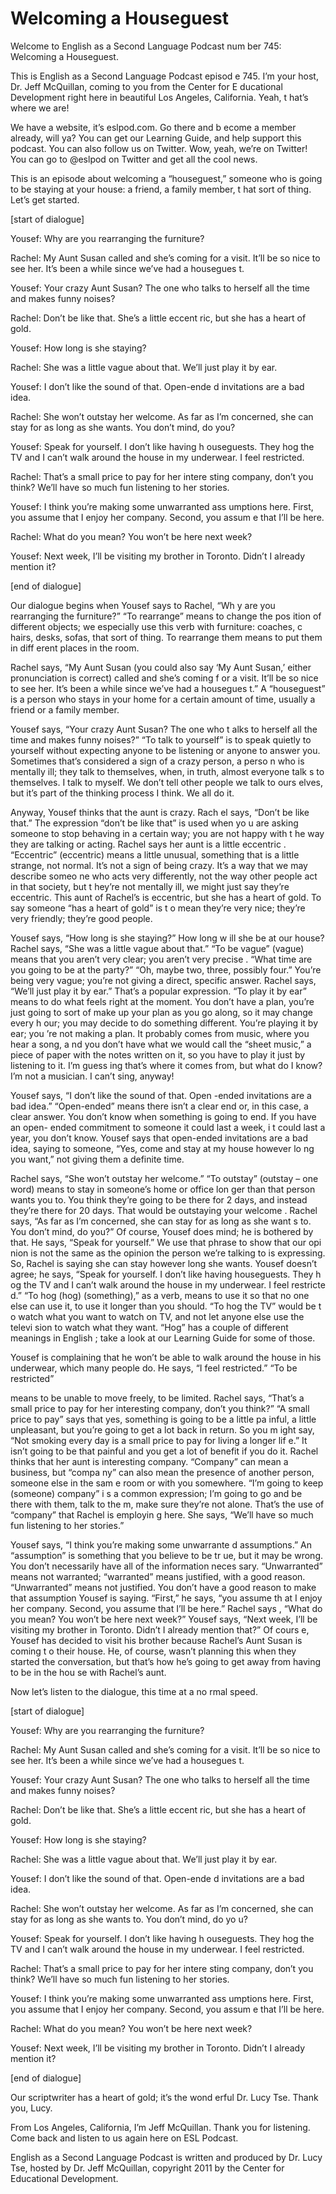 # Welcoming a Houseguest

Welcome to English as a Second Language Podcast num ber 745: Welcoming a Houseguest. 

This is English as a Second Language Podcast episod e 745.  I’m your host, Dr. Jeff McQuillan, coming to you from the Center for E ducational Development right here in beautiful Los Angeles, California.  Yeah, t hat’s where we are! 

We have a website, it’s eslpod.com.  Go there and b ecome a member already, will ya?  You can get our Learning Guide, and help support this podcast.  You can also follow us on Twitter.  Wow, yeah, we’re on  Twitter!  You can go to @eslpod on Twitter and get all the cool news. 

This is an episode about welcoming a “houseguest,” someone who is going to be staying at your house: a friend, a family member, t hat sort of thing.  Let’s get started. 

[start of dialogue] 

Yousef:  Why are you rearranging the furniture? 

Rachel:  My Aunt Susan called and she’s coming for a visit.  It’ll be so nice to see her.  It’s been a while since we’ve had a housegues t.   

Yousef:  Your crazy Aunt Susan?  The one who talks to herself all the time and makes funny noises? 

Rachel:  Don’t be like that.  She’s a little eccent ric, but she has a heart of gold.   

Yousef:  How long is she staying?   

Rachel:  She was a little vague about that.  We’ll just play it by ear. 

Yousef:  I don’t like the sound of that.  Open-ende d invitations are a bad idea.   

Rachel:  She won’t outstay her welcome.  As far as I’m concerned, she can stay for as long as she wants.  You don’t mind, do you? 

Yousef:  Speak for yourself.  I don’t like having h ouseguests.  They hog the TV and I can’t walk around the house in my underwear.  I feel restricted.   

Rachel:  That’s a small price to pay for her intere sting company, don’t you think? We’ll have so much fun listening to her stories. 

Yousef:  I think you’re making some unwarranted ass umptions here.  First, you assume that I enjoy her company.  Second, you assum e that I’ll be here. 

Rachel:  What do you mean?  You won’t be here next week? 

Yousef:  Next week, I’ll be visiting my brother in Toronto.  Didn’t I already mention it? 

[end of dialogue] 

Our dialogue begins when Yousef says to Rachel, “Wh y are you rearranging the furniture?”  “To rearrange” means to change the pos ition of different objects; we especially use this verb with furniture: coaches, c hairs, desks, sofas, that sort of thing.  To rearrange them means to put them in diff erent places in the room. 

Rachel says, “My Aunt Susan (you could also say ‘My  Aunt Susan,’ either pronunciation is correct) called and she’s coming f or a visit.  It’ll be so nice to see her.  It’s been a while since we’ve had a housegues t.”  A “houseguest” is a person who stays in your home for a certain amount of time, usually a friend or a family member.   

Yousef says, “Your crazy Aunt Susan?  The one who t alks to herself all the time and makes funny noises?”  “To talk to yourself” is to speak quietly to yourself without expecting anyone to be listening or anyone to answer you.  Sometimes that’s considered a sign of a crazy person, a perso n who is mentally ill; they talk to themselves, when, in truth, almost everyone talk s to themselves.  I talk to myself.  We don’t tell other people we talk to ours elves, but it’s part of the thinking process I think.  We all do it.   

Anyway, Yousef thinks that the aunt is crazy.  Rach el says, “Don’t be like that.” The expression “don’t be like that” is used when yo u are asking someone to stop behaving in a certain way; you are not happy with t he way they are talking or acting.  Rachel says her aunt is a little eccentric .  “Eccentric” (eccentric) means a little unusual, something that is a little strange,  not normal.  It’s not a sign of being crazy.  It’s a way that we may describe someo ne who acts very differently, not the way other people act in that society, but t hey’re not mentally ill, we might just say they’re eccentric.  This aunt of Rachel’s is eccentric, but she has a heart of gold.  To say someone “has a heart of gold” is t o mean they’re very nice; they’re very friendly; they’re good people.    

 Yousef says, “How long is she staying?”  How long w ill she be at our house? Rachel says, “She was a little vague about that.”  “To be vague” (vague) means that you aren’t very clear; you aren’t very precise .  “What time are you going to be at the party?”  “Oh, maybe two, three, possibly four.”  You’re being very vague; you’re not giving a direct, specific answer.   Rachel says, “We’ll just play it by ear.”  That’s a popular expression.  “To play it  by ear” means to do what feels right at the moment.  You don’t have a plan, you’re  just going to sort of make up your plan as you go along, so it may change every h our; you may decide to do something different.  You’re playing it by ear; you ’re not making a plan.  It probably comes from music, where you hear a song, a nd you don’t have what we would call the “sheet music,” a piece of paper with  the notes written on it, so you have to play it just by listening to it.  I’m guess ing that’s where it comes from, but what do I know?  I’m not a musician.  I can’t sing,  anyway! 

Yousef says, “I don’t like the sound of that.  Open -ended invitations are a bad idea.”  “Open-ended” means there isn’t a clear end or, in this case, a clear answer.  You don’t know when something is going to end.  If you have an open- ended commitment to someone it could last a week, i t could last a year, you don’t know.  Yousef says that open-ended invitations are a bad idea, saying to someone, “Yes, come and stay at my house however lo ng you want,” not giving them a definite time.   

Rachel says, “She won’t outstay her welcome.”  “To outstay” (outstay – one word) means to stay in someone’s home or office lon ger than that person wants you to.  You think they’re going to be there for 2 days, and instead they’re there for 20 days.  That would be outstaying your welcome .  Rachel says, “As far as I’m concerned, she can stay for as long as she want s to.  You don’t mind, do you?”  Of course, Yousef does mind; he is bothered by that.  He says, “Speak for yourself.”  We use that phrase to show that our opi nion is not the same as the opinion the person we’re talking to is expressing.  So, Rachel is saying she can stay however long she wants.  Yousef doesn’t agree;  he says, “Speak for yourself.  I don’t like having houseguests.  They h og the TV and I can’t walk around the house in my underwear.  I feel restricte d.”  “To hog (hog) (something),” as a verb, means to use it so that no  one else can use it, to use it longer than you should.  “To hog the TV” would be t o watch what you want to watch on TV, and not let anyone else use the televi sion to watch what they want. “Hog” has a couple of different meanings in English ; take a look at our Learning Guide for some of those. 

Yousef is complaining that he won’t be able to walk  around the house in his underwear, which many people do.  He says, “I feel restricted.”  “To be restricted”  

means to be unable to move freely, to be limited.  Rachel says, “That’s a small price to pay for her interesting company, don’t you  think?”  “A small price to pay” says that yes, something is going to be a little pa inful, a little unpleasant, but you’re going to get a lot back in return.  So you m ight say, “Not smoking every day is a small price to pay for living a longer lif e.”  It isn’t going to be that painful and you get a lot of benefit if you do it.  Rachel thinks that her aunt is interesting company.  “Company” can mean a business, but “compa ny” can also mean the presence of another person, someone else in the sam e room or with you somewhere.  “I’m going to keep (someone) company” i s a common expression; I’m going to go and be there with them, talk to the m, make sure they’re not alone. That’s the use of “company” that Rachel is employin g here.  She says, “We’ll have so much fun listening to her stories.” 

Yousef says, “I think you’re making some unwarrante d assumptions.”  An “assumption” is something that you believe to be tr ue, but it may be wrong.  You don’t necessarily have all of the information neces sary.  “Unwarranted” means not warranted; “warranted” means justified, with a good reason.  “Unwarranted” means not justified.  You don’t have a good reason to make that assumption Yousef is saying.  “First,” he says, “you assume th at I enjoy her company. Second, you assume that I’ll be here.”  Rachel says , “What do you mean?  You won’t be here next week?”  Yousef says, “Next week,  I’ll be visiting my brother in Toronto.  Didn’t I already mention that?”  Of cours e, Yousef has decided to visit his brother because Rachel’s Aunt Susan is coming t o their house.  He, of course, wasn’t planning this when they started the conversation, but that’s how he’s going to get away from having to be in the hou se with Rachel’s aunt. 

Now let’s listen to the dialogue, this time at a no rmal speed. 

[start of dialogue] 

Yousef:  Why are you rearranging the furniture? 

Rachel:  My Aunt Susan called and she’s coming for a visit.  It’ll be so nice to see her.  It’s been a while since we’ve had a housegues t.   

Yousef:  Your crazy Aunt Susan?  The one who talks to herself all the time and makes funny noises? 

Rachel:  Don’t be like that.  She’s a little eccent ric, but she has a heart of gold.   

Yousef:  How long is she staying?   

Rachel:  She was a little vague about that.  We’ll just play it by ear. 

Yousef:  I don’t like the sound of that.  Open-ende d invitations are a bad idea.   

Rachel:  She won’t outstay her welcome.  As far as I’m concerned, she can stay for as long as she wants to.  You don’t mind, do yo u? 

Yousef:  Speak for yourself.  I don’t like having h ouseguests.  They hog the TV and I can’t walk around the house in my underwear.  I feel restricted.   

Rachel:  That’s a small price to pay for her intere sting company, don’t you think? We’ll have so much fun listening to her stories. 

Yousef:  I think you’re making some unwarranted ass umptions here.  First, you assume that I enjoy her company.  Second, you assum e that I’ll be here. 

Rachel:  What do you mean?  You won’t be here next week? 

Yousef:  Next week, I’ll be visiting my brother in Toronto.  Didn’t I already mention it? 

[end of dialogue] 

Our scriptwriter has a heart of gold; it’s the wond erful Dr. Lucy Tse.  Thank you, Lucy.   

From Los Angeles, California, I’m Jeff McQuillan.  Thank you for listening.  Come back and listen to us again here on ESL Podcast. 

English as a Second Language Podcast is written and  produced by Dr. Lucy Tse, hosted by Dr. Jeff McQuillan, copyright 2011 by the  Center for Educational Development.

